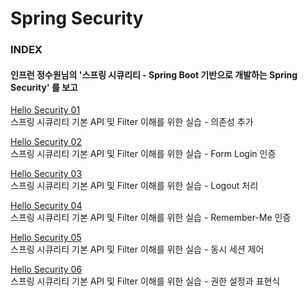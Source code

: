 # Spring Security

### INDEX

#### 인프런 정수원님의 '스프링 시큐리티 - Spring Boot 기반으로 개발하는 Spring Security' 를 보고

[Hello Security 01](https://github.com/oh29oh29/spring-security-study/tree/master/hello-security-01)  
스프링 시큐리티 기본 API 및 Filter 이해를 위한 실습 - 의존성 추가

[Hello Security 02](https://github.com/oh29oh29/spring-security-study/tree/master/hello-security-02)  
스프링 시큐리티 기본 API 및 Filter 이해를 위한 실습 - Form Login 인증

[Hello Security 03](https://github.com/oh29oh29/spring-security-study/tree/master/hello-security-03)  
스프링 시큐리티 기본 API 및 Filter 이해를 위한 실습 - Logout 처리

[Hello Security 04](https://github.com/oh29oh29/spring-security-study/tree/master/hello-security-04)  
스프링 시큐리티 기본 API 및 Filter 이해를 위한 실습 - Remember-Me 인증

[Hello Security 05](https://github.com/oh29oh29/spring-security-study/tree/master/hello-security-05)  
스프링 시큐리티 기본 API 및 Filter 이해를 위한 실습 - 동시 세션 제어

[Hello Security 06](https://github.com/oh29oh29/spring-security-study/tree/master/hello-security-06)  
스프링 시큐리티 기본 API 및 Filter 이해를 위한 실습 - 권한 설정과 표현식